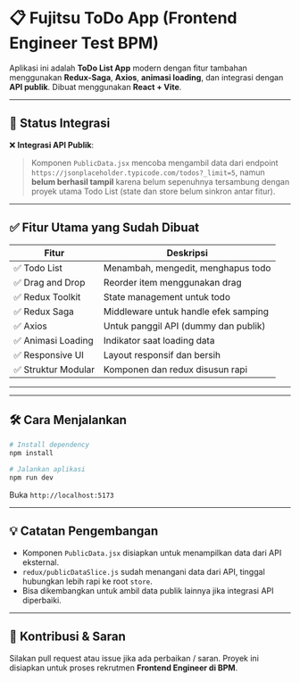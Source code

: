 
# 📋 Fujitsu ToDo App (Frontend Engineer Test BPM)

Aplikasi ini adalah **ToDo List App** modern dengan fitur tambahan menggunakan **Redux-Saga**, **Axios**, **animasi loading**, dan integrasi dengan **API publik**. Dibuat menggunakan **React + Vite**.

---

## 🚧 Status Integrasi

❌ **Integrasi API Publik**:
> Komponen `PublicData.jsx` mencoba mengambil data dari endpoint `https://jsonplaceholder.typicode.com/todos?_limit=5`, namun **belum berhasil tampil** karena belum sepenuhnya tersambung dengan proyek utama Todo List (state dan store belum sinkron antar fitur).

---

## ✅ Fitur Utama yang Sudah Dibuat

| Fitur | Deskripsi |
|-------|----------|
| ✅ Todo List | Menambah, mengedit, menghapus todo |
| ✅ Drag and Drop | Reorder item menggunakan drag |
| ✅ Redux Toolkit | State management untuk todo |
| ✅ Redux Saga | Middleware untuk handle efek samping |
| ✅ Axios | Untuk panggil API (dummy dan publik) |
| ✅ Animasi Loading | Indikator saat loading data |
| ✅ Responsive UI | Layout responsif dan bersih |
| ✅ Struktur Modular | Komponen dan redux disusun rapi |

---


---

## 🛠 Cara Menjalankan

```bash
# Install dependency
npm install

# Jalankan aplikasi
npm run dev
```

Buka `http://localhost:5173`

---

## 💡 Catatan Pengembangan

- Komponen `PublicData.jsx` disiapkan untuk menampilkan data dari API eksternal.
- `redux/publicDataSlice.js` sudah menangani data dari API, tinggal hubungkan lebih rapi ke root `store`.
- Bisa dikembangkan untuk ambil data publik lainnya jika integrasi API diperbaiki.

---

## 🙌 Kontribusi & Saran

Silakan pull request atau issue jika ada perbaikan / saran. Proyek ini disiapkan untuk proses rekrutmen **Frontend Engineer di BPM**.
